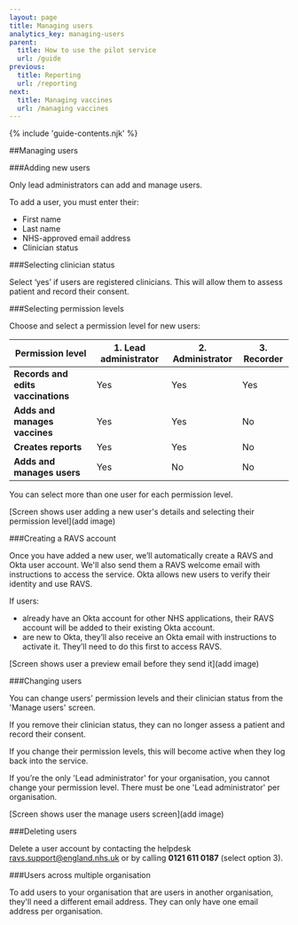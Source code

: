 ```yaml
---
layout: page
title: Managing users
analytics_key: managing-users
parent:
  title: How to use the pilot service
  url: /guide
previous:
  title: Reporting
  url: /reporting
next:
  title: Managing vaccines
  url: /managing vaccines
---
```


{% include 'guide-contents.njk' %}

##Managing users  

###Adding new users  

Only lead administrators can add and manage users. 

To add a user, you must enter their: 

* First name  
* Last name 
* NHS-approved email address  
* Clinician status

###Selecting clinician status 

Select ‘yes’ if users are registered clinicians. This will allow them to assess patient and record their consent.  

###Selecting permission levels 

Choose and select a permission level for new users: 

| **Permission level**               | **1. Lead administrator** | **2. Administrator** | **3. Recorder** |
|------------------------------------|---------------------------|----------------------|-----------------|
| **Records and edits vaccinations** | Yes                       | Yes                  | Yes             |
| **Adds and manages vaccines**      | Yes                       | Yes                  | No              |
| **Creates reports**                | Yes                       | Yes                  | No              |
| **Adds and manages users**         | Yes                       | No                   | No              |

You can select more than one user for each permission level. 

[Screen shows user adding a new user's details and selecting their permission level](add image)

###Creating a RAVS account  

Once you have added a new user, we’ll automatically create a RAVS and Okta user account. We'll also send them a RAVS welcome email with instructions to access the service. Okta allows new users to verify their identity and use RAVS.  

If users:
* already have an Okta account for other NHS applications, their RAVS account will be added to their existing Okta account. 
* are new to Okta, they’ll also receive an Okta email with instructions to activate it. They’ll need to do this first to access RAVS.

[Screen shows user a preview email before they send it](add image)

###Changing users  

You can change users' permission levels and their clinician status from the 'Manage users' screen.  

If you remove their clinician status, they can no longer assess a patient and record their consent.  

If you change their permission levels, this will become active when they log back into the service.  

If you’re the only 'Lead administrator' for your organisation, you cannot change your permission level. There must be one 'Lead administrator' per organisation.  

[Screen shows user the manage users screen](add image)

###Deleting users  

Delete a user account by contacting the helpdesk ravs.support@england.nhs.uk or by calling **0121 611 0187** (select option 3).  

###Users across multiple organisation  

To add users to your organisation that are users in another organisation, they'll need a different email address. They can only have one email address per organisation.  
